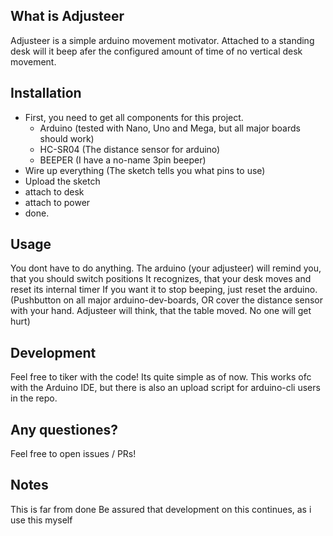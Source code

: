 ## What is Adjusteer

Adjusteer is a simple arduino movement motivator.
Attached to a standing desk will it beep afer the configured amount of time of no vertical desk movement.

## Installation

- First, you need to get all components for this project.
    - Arduino (tested with Nano, Uno and Mega, but all major boards should work)
    - HC-SR04 (The distance sensor for arduino)
    - BEEPER (I have a no-name 3pin beeper)
- Wire up everything (The sketch tells you what pins to use)
- Upload the sketch
- attach to desk
- attach to power
- done.

## Usage

You dont have to do anything.
The arduino (your adjusteer) will remind you, that you should switch positions
It recognizes, that your desk moves and reset its internal timer
If you want it to stop beeping, just reset the arduino. (Pushbutton on all major arduino-dev-boards, OR cover the distance sensor with your hand. Adjusteer will think, that the table moved. No one will get hurt)

## Development

Feel free to tiker with the code! Its quite simple as of now.
This works ofc with the Arduino IDE, but there is also an upload script for arduino-cli users in the repo.

## Any questiones?

Feel free to open issues / PRs!

## Notes

This is far from done
Be assured that development on this continues, as i use this myself
